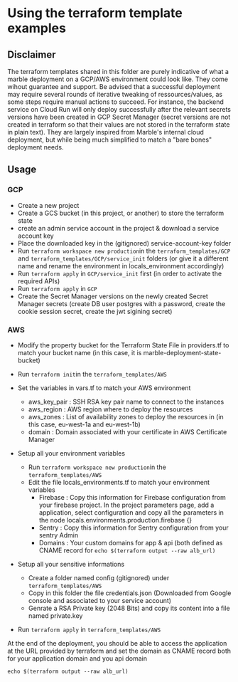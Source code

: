 # Using the terraform template examples

## Disclaimer

The terraform templates shared in this folder are purely indicative of what a marble deployment on a GCP/AWS environment could look like.
They come wihout guarantee and support. Be advised that a successful deployment may require several rounds of iterative tweaking of ressources/values, as some steps require manual actions to succeed. For instance, the backend service on Cloud Run will only deploy successfully after the relevant secrets versions have been created in GCP Secret Manager (secret versions are not created in terraform so that their values are not stored in the terraform state in plain text).
They are largely inspired from Marble's internal cloud deployment, but while being much simplified to match a "bare bones" deployment needs.

## Usage

### GCP

- Create a new project
- Create a GCS bucket (in this project, or another) to store the terraform state
- create an admin service account in the project & download a service account key
- Place the downloaded key in the (gitignored) service-account-key folder
- Run `terraform workspace new production`in the `terraform_templates/GCP` and `terraform_templates/GCP/service_init` folders (or give it a different name and rename the environment in locals_environment accordingly)
- Run `terraform apply` in `GCP/service_init` first (in order to activate the required APIs)
- Run `terraform apply` in `GCP`
- Create the Secret Manager versions on the newly created Secret Manager secrets (create DB user postgres with a password, create the cookie session secret, create the jwt sigining secret)


### AWS

- Modify the property bucket for the Terraform State File in providers.tf to match your bucket name (in this case, it is marble-deployment-state-bucket)
- Run `terraform init`in the `terraform_templates/AWS`
- Set the variables in vars.tf to match your AWS environment
    - aws_key_pair : SSH RSA key pair name to connect to the instances
    - aws_region : AWS region where to deploy the resources
    - aws_zones : List of availability zones to deploy the resources in (in this case, eu-west-1a and eu-west-1b)
    - domain : Domain associated with your certificate in AWS Certificate Manager
- Setup all your environment variables 
    - Run `terraform workspace new production`in the `terraform_templates/AWS`
    - Edit the file locals_environments.tf to match your environment variables
        - Firebase : Copy this information for Firebase configuration from your firebase project. 
                     In the project parameters page, add a application, select configuration and copy all the parameters in the node locals.environments.production.firebase {}
        - Sentry : Copy this information for Sentry configuration from your sentry Admin
        - Domains : Your custom domains for app & api (both defined as CNAME record for  `echo $(terraform output --raw alb_url)`
- Setup all your sensitive informations 
    - Create a folder named config (gitignored) under `terraform_templates/AWS`
    - Copy in this folder the file credentials.json (Downloaded from Google console and associated to your service account)
    - Genrate a RSA Private key (2048 Bits) and copy its content into a file named private.key
        
- Run `terraform apply` in `terraform_templates/AWS`

At the end of the deployment, you should be able to access the application at the URL provided by terraform and set the domain as CNAME record both for your application domain and you api domain

`echo $(terraform output --raw alb_url)`